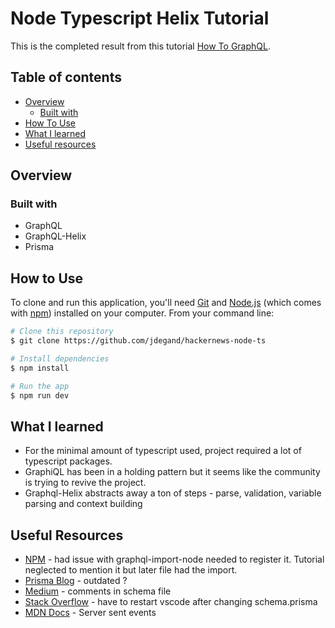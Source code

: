 # Node Typescript Helix Tutorial 

This is the completed result from this tutorial [How To GraphQL](https://www.howtographql.com/typescript-helix/0-introduction/).

## Table of contents

- [Overview](#overview)
    - [Built with](#built-with)
- [How To Use](#how-to-use)
- [What I learned](#what-i-learned)
- [Useful resources](#useful-resources)

## Overview

### Built with

- GraphQL
- GraphQL-Helix
- Prisma

## How to Use

To clone and run this application, you'll need [Git](https://git-scm.com) and [Node.js](https://nodejs.org/en/download/) (which comes with [npm](http://npmjs.com)) installed on your computer. From your command line:

```bash
# Clone this repository
$ git clone https://github.com/jdegand/hackernews-node-ts

# Install dependencies
$ npm install

# Run the app
$ npm run dev
```

## What I learned

- For the minimal amount of typescript used, project required a lot of typescript packages.  
- GraphiQL has been in a holding pattern but it seems like the community is trying to revive the project. 
- Graphql-Helix abstracts away a ton of steps - parse, validation, variable parsing and context building   

## Useful Resources

- [NPM](https://www.npmjs.com/package/graphql-import-node) - had issue with graphql-import-node needed to register it.  Tutorial neglected to mention it but later file had the import.  
- [Prisma Blog](https://www.prisma.io/blog/graphql-server-basics-the-schema-ac5e2950214e) - outdated ?
- [Medium](https://medium.com/@krishnaregmi/how-to-write-comments-in-a-graphql-schema-to-enhance-auto-generated-documentation-c0047125ea24) - comments in schema file
- [Stack Overflow](https://stackoverflow.com/questions/69274503/property-does-not-exist-when-i-want-to-use-model-added-in-prisma-schema) - have to restart vscode after changing schema.prisma 
- [MDN Docs](https://developer.mozilla.org/en-US/docs/Web/API/Server-sent_events/Using_server-sent_events) - Server sent events
